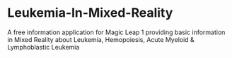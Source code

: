 # Leukemia-In-Mixed-Reality
A free information application for Magic Leap 1 providing basic information in Mixed Reality about Leukemia, Hemopoiesis, Acute Myeloid &amp; Lymphoblastic Leukemia
